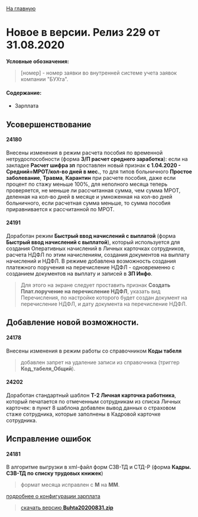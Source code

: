 ﻿[На главную](../../index.md)

# Новое  в версии. Релиз 229 от 31.08.2020

**Условные обозначения:**
 >[номер] - номер заявки во внутренней системе учета заявок компании "БУХта".


#### Содержание:

- Зарплата

## Усовершенствование

#### 24180
Внесены изменения в режим расчета пособия по временной нетрудоспособности (форма __З/П расчет среднего заработка__):
если на закладке __Расчет шифра зп__ проставлен новый признак __с 1.04.2020 - Средний=МРОТ/кол-во дней в мес.__,
то для типов больничного  __Простое заболевание__, __Травма__, __Карантин__ при расчете пособия, даже если процент по стажу меньше 100%,
для неполного месяца теперь проверяется, не меньше ли рассчитанная сумма, чем  сумма МРОТ, деленная на кол-во дней в месяце и умноженная на кол-во дней больничного,
если расчетная сумма меньше, то сумма пособия приравнивается к рассчитанной по МРОТ.

#### 24191
Доработан режим __Быстрый ввод начислений с выплатой__ (форма __Быстрый ввод начислений с выплатой__), который используется для создания Оперативных начислений в Личных карточках сотрудников,
расчета НДФЛ по этим начислениям, создания документов на выплату начислений и НДФЛ.
В режиме добавлена возможность создания платежного поручения на перечисление НДФЛ - одновременно с созданием документов на выплату и записей в __ЗП Инфо__.
>Для этого на экране следует проставить признак __Создать Плат.поручение на перечисление НДФЛ__, указать вид Перечисления,
по настройке которого будет создан документ на перечисление НДФЛ, и дату документа на перечисление НДФЛ.

## Добавление новой возможности.

#### 24178
Внесены изменения в режим работы со справочником __Коды табеля__
 >добавлен запрет на удаление записи из справочника (триггер __Код_табеля_Общий__).

#### 24202
Доработан стандартный шаблон __Т-2 Личная карточка работника__, который печатается по отмеченным сотрудникам из списка Личных карточек:
в пункт 8 шаблона добавлен вывод данных о страховом стаже сотрудника, которые заполнены в Кадровой карточке сотрудника.

## Исправление ошибок

#### 24181
В алгоритме выгрузки в xml-файл форм СЗВ-ТД и СТД-Р (форма __Кадры. СЗВ-ТД по списку трудовых книжек__)
>формат месяца исправлен с __М__ на __ММ__.


[подробнее о конфигурации зарплата](Стандартная_Зарплата.htm)

> [скачать версию **Buhta20200831.zip**](Buhta20200831.zip)
